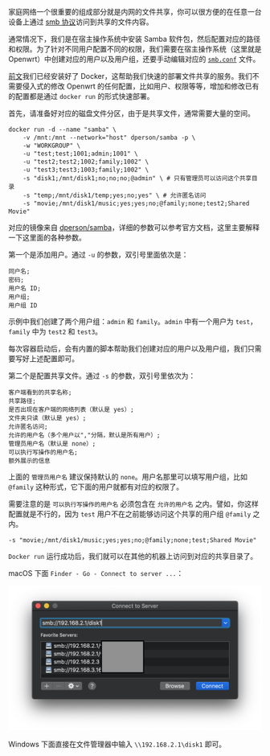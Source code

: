 家庭网络一个很重要的组成部分就是内网的文件共享，你可以很方便的在任意一台设备上通过 [smb 协议](https://en.wikipedia.org/wiki/Server_Message_Block)访问到共享的文件内容。

通常情况下，我们是在宿主操作系统中安装 Samba 软件包，然后配置对应的路径和权限。为了针对不同用户配置不同的权限，我们需要在宿主操作系统（这里就是 Openwrt）中创建对应的用户以及用户组，还要手动编辑对应的 [`smb.conf`](https://www.samba.org/samba/docs/current/man-html/smb.conf.5.html) 文件。

[前文](/2020/07/home-network-docker.html)我们已经安装好了 Docker，这帮助我们快速的部署文件共享的服务。我们不需要侵入式的修改 Openwrt 的任何配置，比如用户、权限等等，增加和修改已有的配置都是通过 `docker run` 的形式快速部署。

首先，请准备好对应的磁盘文件分区，由于是共享文件，通常需要大量的空间。

``` shell
docker run -d --name "samba" \
    -v /mnt:/mnt --network="host" dperson/samba -p \
    -w "WORKGROUP" \
    -u "test;test;1001;admin;1001" \
    -u "test2;test2;1002;family;1002" \
    -u "test3;test3;1003;family;1002" \
    -s "disk1;/mnt/disk1;no;no;no;@admin" \ # 只有管理员可以访问这个共享目录
    -s "temp;/mnt/disk1/temp;yes;no;yes" \ # 允许匿名访问
    -s "movie;/mnt/disk1/music;yes;yes;no;@family;none;test2;Shared Movie"
```

对应的镜像来自 [dperson/samba](https://hub.docker.com/r/dperson/samba)，详细的参数可以参考官方文档，这里主要解释一下这里面的各种参数。

第一个是添加用户。通过 `-u` 的参数，双引号里面依次是： 

```plaintext
同户名;
密码;
用户名 ID;
用户组;
用户组 ID
```

示例中我们创建了两个用户组：`admin` 和 `family`。`admin` 中有一个用户为 `test`，`family` 中为 `test2` 和 `test3`。

每次容器启动后，会有内置的脚本帮助我们创建对应的用户以及用户组，我们只需要写好上述配置即可。

第二个是配置共享文件。通过 `-s` 的参数，双引号里依次为： 

```plaintext
客户端看到的共享名称;
共享路径;
是否出现在客户端的网络列表（默认是 yes）;
文件夹只读（默认是 yes）;
允许匿名访问;
允许的用户名（多个用户以","分隔，默认是所有用户）;
管理员用户名（默认是 none）;
可以执行写操作的用户名;
额外展示的信息
```

上面的 `管理员用户名` 建议保持默认的 `none`。用户名那里可以填写用户组，比如 `@family` 这种形式，它下面的用户就都有对应的权限了。

需要注意的是 `可以执行写操作的用户名` 必须包含在 `允许的用户名` 之内。譬如，你这样配置就是不行的，因为 `test` 用户不在之前能够访问这个共享的用户组 `@family` 之内。

```plaintext
-s "movie;/mnt/disk1/music;yes;yes;no;@family;none;test;Shared Movie"
```

`Docker run` 运行成功后，我们就可以在其他的机器上访问到对应的共享目录了。

macOS 下面 `Finder - Go - Connect to server ...`：

![macOS SMB](../file/2020/07/smb-macos.png)

Windows 下面直接在文件管理器中输入 `\\192.168.2.1\disk1` 即可。